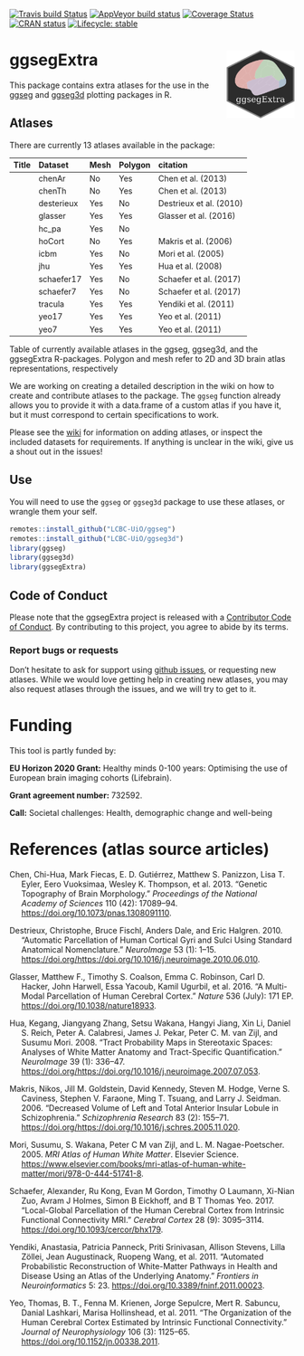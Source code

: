 
<!-- README.md is generated from README.Rmd. Please edit that file -->

<!-- badges: start -->

[![Travis build
Status](https://travis-ci.com/LCBC-UiO/ggsegExtra.svg?branch=master)](https://travis-ci.com/LCBC-UiO/ggsegExtra)
[![AppVeyor build
status](https://ci.appveyor.com/api/projects/status/github/LCBC-UiO/ggsegExtra?branch=master&svg=true)](https://ci.appveyor.com/project/LCBC-UiO/ggsegExtra)
[![Coverage
Status](https://codecov.io/gh/LCBC-UiO/ggsegExtra/branch/master/graph/badge.svg)](https://codecov.io/gh/LCBC-UiO/ggsegExtra)
[![CRAN
status](https://www.r-pkg.org/badges/version/ggsegExtra)](https://CRAN.R-project.org/package=ggsegExtra)
[![Lifecycle:
stable](https://img.shields.io/badge/lifecycle-stable-brightgreen.svg)](https://www.tidyverse.org/lifecycle/#stable)
<!-- badges: end -->

# ggsegExtra <img src="man/img/logo.png" align="right" alt="" width="120" />

This package contains extra atlases for the use in the
[ggseg](https://github.com/LCBC-UiO/ggseg) and
[ggseg3d](https://github.com/LCBC-UiO/ggseg3d) plotting packages in R.

## Atlases

There are currently 13 atlases available in the package:

| Title | Dataset    | Mesh | Polygon | citation                |
| :---- | :--------- | :--- | :------ | :---------------------- |
|       | chenAr     | No   | Yes     | Chen et al. (2013)      |
|       | chenTh     | No   | Yes     | Chen et al. (2013)      |
|       | desterieux | Yes  | No      | Destrieux et al. (2010) |
|       | glasser    | Yes  | Yes     | Glasser et al. (2016)   |
|       | hc\_pa     | Yes  | No      |                         |
|       | hoCort     | No   | Yes     | Makris et al. (2006)    |
|       | icbm       | Yes  | No      | Mori et al. (2005)      |
|       | jhu        | Yes  | Yes     | Hua et al. (2008)       |
|       | schaefer17 | Yes  | No      | Schaefer et al. (2017)  |
|       | schaefer7  | Yes  | No      | Schaefer et al. (2017)  |
|       | tracula    | Yes  | Yes     | Yendiki et al. (2011)   |
|       | yeo17      | Yes  | Yes     | Yeo et al. (2011)       |
|       | yeo7       | Yes  | Yes     | Yeo et al. (2011)       |

Table of currently available atlases in the ggseg, ggseg3d, and the
ggsegExtra R-packages. Polygon and mesh refer to 2D and 3D brain atlas
representations, respectively

We are working on creating a detailed description in the wiki on how to
create and contribute atlases to the package. The `ggseg` function
already allows you to provide it with a data.frame of a custom atlas if
you have it, but it must correspond to certain specifications to work.

Please see the
[wiki](https://github.com/LCBC-UiO/ggseg/wiki/Creating-and-contributing-atlases)
for information on adding atlases, or inspect the included datasets for
requirements. If anything is unclear in the wiki, give us a shout out in
the issues\!

## Use

You will need to use the `ggseg` or `ggseg3d` package to use these
atlases, or wrangle them your self.

``` r
remotes::install_github("LCBC-UiO/ggseg")
remotes::install_github("LCBC-UiO/ggseg3d")
library(ggseg)
library(ggseg3d)
library(ggsegExtra)
```

## Code of Conduct

Please note that the ggsegExtra project is released with a [Contributor
Code of
Conduct](https://www.contributor-covenant.org/version/1/0/0/code-of-conduct.html).
By contributing to this project, you agree to abide by its terms.

### Report bugs or requests

Don’t hesitate to ask for support using [github
issues](https://github.com/LCBC-UiO/ggsegExtra/issues), or requesting
new atlases. While we would love getting help in creating new atlases,
you may also request atlases through the issues, and we will try to get
to it.

# Funding

This tool is partly funded by:

**EU Horizon 2020 Grant:** Healthy minds 0-100 years: Optimising the use
of European brain imaging cohorts (Lifebrain).

**Grant agreement number:** 732592.

**Call:** Societal challenges: Health, demographic change and well-being

# References (atlas source articles)

<div id="refs" class="references hanging-indent">

<div id="ref-chen">

Chen, Chi-Hua, Mark Fiecas, E. D. Gutiérrez, Matthew S. Panizzon, Lisa
T. Eyler, Eero Vuoksimaa, Wesley K. Thompson, et al. 2013. “Genetic
Topography of Brain Morphology.” *Proceedings of the National Academy of
Sciences* 110 (42): 17089–94. <https://doi.org/10.1073/pnas.1308091110>.

</div>

<div id="ref-desterieux">

Destrieux, Christophe, Bruce Fischl, Anders Dale, and Eric Halgren.
2010. “Automatic Parcellation of Human Cortical Gyri and Sulci Using
Standard Anatomical Nomenclature.” *NeuroImage* 53 (1): 1–15.
<https://doi.org/https://doi.org/10.1016/j.neuroimage.2010.06.010>.

</div>

<div id="ref-glasser">

Glasser, Matthew F., Timothy S. Coalson, Emma C. Robinson, Carl D.
Hacker, John Harwell, Essa Yacoub, Kamil Ugurbil, et al. 2016. “A
Multi-Modal Parcellation of Human Cerebral Cortex.” *Nature* 536 (July):
171 EP. <https://doi.org/10.1038/nature18933>.

</div>

<div id="ref-jhu">

Hua, Kegang, Jiangyang Zhang, Setsu Wakana, Hangyi Jiang, Xin Li, Daniel
S. Reich, Peter A. Calabresi, James J. Pekar, Peter C. M. van Zijl, and
Susumu Mori. 2008. “Tract Probability Maps in Stereotaxic Spaces:
Analyses of White Matter Anatomy and Tract-Specific Quantification.”
*NeuroImage* 39 (1): 336–47.
<https://doi.org/https://doi.org/10.1016/j.neuroimage.2007.07.053>.

</div>

<div id="ref-ho">

Makris, Nikos, Jill M. Goldstein, David Kennedy, Steven M. Hodge, Verne
S. Caviness, Stephen V. Faraone, Ming T. Tsuang, and Larry J. Seidman.
2006. “Decreased Volume of Left and Total Anterior Insular Lobule in
Schizophrenia.” *Schizophrenia Research* 83 (2): 155–71.
<https://doi.org/https://doi.org/10.1016/j.schres.2005.11.020>.

</div>

<div id="ref-icbm">

Mori, Susumu, S. Wakana, Peter C M van Zijl, and L. M. Nagae-Poetscher.
2005. *MRI Atlas of Human White Matter*. Elsevier Science.
<https://www.elsevier.com/books/mri-atlas-of-human-white-matter/mori/978-0-444-51741-8>.

</div>

<div id="ref-schaefer">

Schaefer, Alexander, Ru Kong, Evan M Gordon, Timothy O Laumann, Xi-Nian
Zuo, Avram J Holmes, Simon B Eickhoff, and B T Thomas Yeo. 2017.
“Local-Global Parcellation of the Human Cerebral Cortex from Intrinsic
Functional Connectivity MRI.” *Cerebral Cortex* 28 (9): 3095–3114.
<https://doi.org/10.1093/cercor/bhx179>.

</div>

<div id="ref-tracula">

Yendiki, Anastasia, Patricia Panneck, Priti Srinivasan, Allison Stevens,
Lilla Zöllei, Jean Augustinack, Ruopeng Wang, et al. 2011. “Automated
Probabilistic Reconstruction of White-Matter Pathways in Health and
Disease Using an Atlas of the Underlying Anatomy.” *Frontiers in
Neuroinformatics* 5: 23. <https://doi.org/10.3389/fninf.2011.00023>.

</div>

<div id="ref-yeo2011">

Yeo, Thomas, B. T., Fenna M. Krienen, Jorge Sepulcre, Mert R. Sabuncu,
Danial Lashkari, Marisa Hollinshead, et al. 2011. “The Organization of
the Human Cerebral Cortex Estimated by Intrinsic Functional
Connectivity.” *Journal of Neurophysiology* 106 (3): 1125–65.
<https://doi.org/10.1152/jn.00338.2011>.

</div>

</div>
